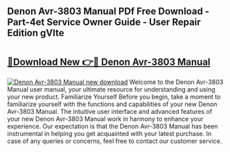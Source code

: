 ## Denon Avr-3803 Manual PDf Free Download - Part-4et Service Owner Guide - User Repair Edition gVIte

# <h2><a href="http://bc40026.oget.top/?id=Denon+Avr-3803+Manual">🔗Download New 👉🔴 Denon Avr-3803 Manual</a></h2>

[![Denon Avr-3803 Manual new download](https://i.imgur.com/5g1atiW.png)](http://bc40026.oget.top/?id=Denon+Avr-3803+Manual)
Welcome to the Denon Avr-3803 Manual user manual, your ultimate resource for understanding and using your new product. Familiarize Yourself Before you begin, take a moment to familiarize yourself with the functions and capabilities of your new Denon Avr-3803 Manual. The intuitive user interface and advanced features of your new Denon Avr-3803 Manual work in harmony to enhance your experience. Our expectation is that the Denon Avr-3803 Manual has been instrumental in helping you get acquainted with your latest purchase. In case of any queries or concerns, feel free to contact our customer service.

